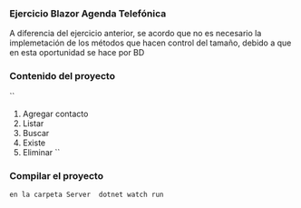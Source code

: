 ### Ejercicio Blazor Agenda Telefónica
A diferencia del ejercicio anterior, se acordo que no es necesario la implemetación de los métodos que hacen control del tamaño, debido a que en esta oportunidad se hace por BD

### Contenido del proyecto
``
1. Agregar contacto
2. Listar
3. Buscar
4. Existe
5. Eliminar
``

### Compilar el proyecto
``
en la carpeta Server 
dotnet watch run
``